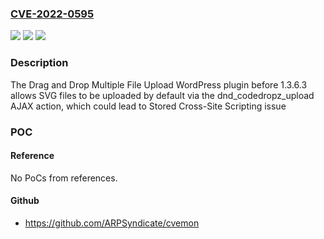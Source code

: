 ### [CVE-2022-0595](https://cve.mitre.org/cgi-bin/cvename.cgi?name=CVE-2022-0595)
![](https://img.shields.io/static/v1?label=Product&message=Drag%20and%20Drop%20Multiple%20File%20Upload%20%E2%80%93%20Contact%20Form%207&color=blue)
![](https://img.shields.io/static/v1?label=Version&message=1.3.6.3%3C%201.3.6.3%20&color=brighgreen)
![](https://img.shields.io/static/v1?label=Vulnerability&message=CWE-79%20Cross-site%20Scripting%20(XSS)&color=brighgreen)

### Description

The Drag and Drop Multiple File Upload WordPress plugin before 1.3.6.3 allows SVG files to be uploaded by default via the dnd_codedropz_upload AJAX action, which could lead to Stored Cross-Site Scripting issue

### POC

#### Reference
No PoCs from references.

#### Github
- https://github.com/ARPSyndicate/cvemon

